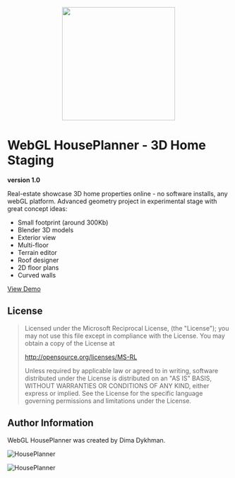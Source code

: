 <p align="center">
<img src="https://github.com/poofik/webgl-houseplanner/raw/master/objects/Platform/Textures/logo.png" alt="" width="256" height="256" />
</p>

# WebGL HousePlanner - 3D Home Staging #
**version 1.0**

Real-estate showcase 3D home properties online - no software installs, any webGL platform.
Advanced geometry project in experimental stage with great concept ideas:

- Small footprint (around 300Kb)
- Blender 3D models
- Exterior view
- Multi-floor
- Terrain editor
- Roof designer
- 2D floor plans
- Curved walls

[View Demo](http://houseplanner.iroot.ca/start)

## License

> Licensed under the Microsoft Reciprocal License, (the "License");
you may not use this file except in compliance with the License.
You may obtain a copy of the License at
>
>    http://opensource.org/licenses/MS-RL
>    
> Unless required by applicable law or agreed to in writing, software
distributed under the License is distributed on an "AS IS" BASIS,
WITHOUT WARRANTIES OR CONDITIONS OF ANY KIND, either express or implied.
See the License for the specific language governing permissions and
limitations under the License.

## Author Information

WebGL HousePlanner was created by Dima Dykhman.

![HousePlanner](https://github.com/poofik/webgl-houseplanner/raw/master/screenshot.jpg)

![HousePlanner](https://github.com/poofik/webgl-houseplanner/raw/master/screenshot2.jpg)